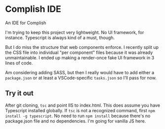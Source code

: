 # Complish IDE

An IDE for Complish

I'm trying to keep this project very lightweight. No UI framework, for instance. Typescript is always kind of a must, though. 

But I do miss the structure that web components enforce.  I recently split up the CSS file into individual "per component" files because it was already unmaintainable. I ended up making a render-once fake UI framework in 3 lines of code.

Am considering adding SASS, but then I really would have to add either a `package.json` or at least a VSCode-specific `tasks.json` so I'll pass for now.

## Try it out

After git cloning, `tsc` and point IIS to index.html.  This does assume you have Typescript installed globally.  If `tsc` is not a recognized command, first `npm install -g typescript`.  No need to run `npm install` because there's no package.json file and no dependencies.  I'm going for vanilla JS here.

